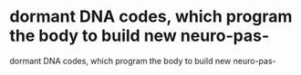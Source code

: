 # dormant DNA codes, which program the body to build new neuro-pas-

dormant DNA codes, which program the body to build new neuro-pas-